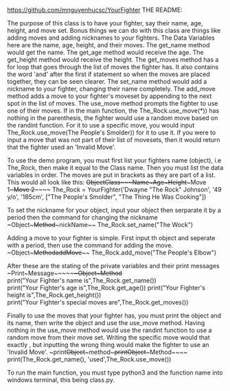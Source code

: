 https://github.com/mnguyenhucsc/YourFighter
THE README:

The purpose of this class is to have your fighter, say their name, age, height, and move set. Bonus things we can do with this class are things like adding moves and adding nicknames to your fighters.
The Data Variables here are the name, age, height, and their moves. The get_name method would get the name. The get_age method would receive the age. The get_height method would receive the height. The get_moves method has a for loop 
that goes through the list of moves the fighter has. It also contains the word 'and' after the first if statement so when the moves are placed together, they can be seen clearer. The set_name method would add a nickname to your fighter,
changing their name completely. The add_move method adds a move to your fighter's moveset by appending to the next spot in the list of moves. The use_move method prompts the fighter to use one of their moves. If in the main function,
the The_Rock.use_move(*)) has nothing in the parenthesis, the fighter would use a random move based on the randint function. For it to use a specific move, you would input The_Rock.use_move(The People's Smolder)) for it to use it.
If you were to input a move that was not part of their list of movesets, then it would return that the fighter used an 'Invalid Move'.

To use the demo program, you must first list your fighters name (object), i.e The_Rock, then make it equal to the Class name. Then you must list the data variables in order. The moves are put in brackets as they are
part of a list. This would all look like this:
~~Object~~~~~~~~~~Class~~~~~~~~~~~~~Name~~~~~~~~~~~~~~~~~Age~~~~~Height~~~~~~~~~~~Move 1~~~~~~~~~~~~~Move 2~~~~~~~~~~~~~~~~
The_Rock = YourFighter('Dwayne "The Rock" Johnson', '49 y/o', '185cm', ["The People's Smolder", "The Thing He Was Cooking"])

To set the nickname for your object, input your object then serparate it by a period then the command for changing the nickname
~Object~~~Method~~~nickName~~
The_Rock.set_name("The Wock")

Adding a move to your fighter is simple. First input th object and seperate with a period, then use the command for adding the move.
~Object~~~Method~~~~~~~~addMove~~~~~~~~
The_Rock.add_move("The People's Elbow")

After these are the stating of the private variables and their print messages
~Print~Message~~~~~~~~~~~~~~~~~~~~Object~~~Method~~~~~~~~~~~~  
print("Your Fighter's name is",The_Rock.get_name())    
print("Your Fighter's age is",The_Rock.get_age())
print("Your Fighter's height is",The_Rock.get_height())   
print("Your Fighter's special moves are",The_Rock.get_moves())

Finally to use the moves that your fighter has, you must print the object and its name, then write the object and use the use_move method. Having nothing in the use_move method would use the randint function
to use a random move from their move set. Writing the specific move would that exactly , but inputting the wrong thing would make the fighter to use an 'Invalid Move'.
~print~~Object~~~method~~~~~print~~Object~~~Method~~~~
print(The_Rock.get_name(), 'used',The_Rock.use_move())

To run the main function, you must type python3 and the function name into windows terminal, this being class.py.





